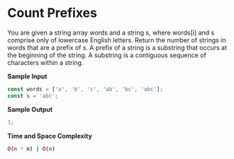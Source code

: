 # Count Prefixes

You are given a string array words and a string s, where words[i] and s comprise only of lowercase English letters.
Return the number of strings in words that are a prefix of s.
A prefix of a string is a substring that occurs at the beginning of the string.
A substring is a contiguous sequence of characters within a string.

**Sample Input**

```javascript
const words = ['a', 'b', 'c', 'ab', 'bc', 'abc'];
const s = 'abc';
```

**Sample Output**

```javascript
3;
```

**Time and Space Complexity**

```bash
O(n * m) | O(n)
```
